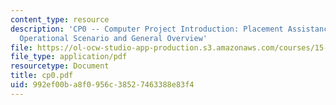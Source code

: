```yaml
---
content_type: resource
description: 'CP0 -- Computer Project Introduction: Placement Assistance System (PAS),
  Operational Scenario and General Overview'
file: https://ol-ocw-studio-app-production.s3.amazonaws.com/courses/15-565j-integrating-esystems-global-information-systems-spring-2002/992ef00ba8f0956c38527463388e83f4_cp0.pdf
file_type: application/pdf
resourcetype: Document
title: cp0.pdf
uid: 992ef00b-a8f0-956c-3852-7463388e83f4
---
```

